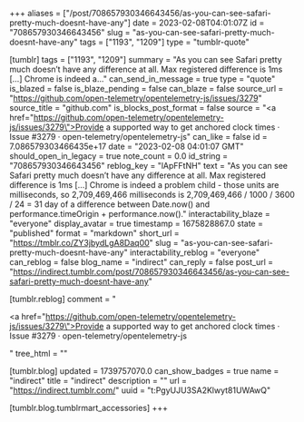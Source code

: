 +++
aliases = ["/post/708657930346643456/as-you-can-see-safari-pretty-much-doesnt-have-any"]
date = 2023-02-08T04:01:07Z
id = "708657930346643456"
slug = "as-you-can-see-safari-pretty-much-doesnt-have-any"
tags = ["1193", "1209"]
type = "tumblr-quote"

[tumblr]
tags = ["1193", "1209"]
summary = "As you can see Safari pretty much doesn’t have any difference at all. Max registered difference is 1ms […] Chrome is indeed a..."
can_send_in_message = true
type = "quote"
is_blazed = false
is_blaze_pending = false
can_blaze = false
source_url = "https://github.com/open-telemetry/opentelemetry-js/issues/3279"
source_title = "github.com"
is_blocks_post_format = false
source = "<a href=\"https://github.com/open-telemetry/opentelemetry-js/issues/3279\">Provide a supported way to get anchored clock times · Issue #3279 · open-telemetry/opentelemetry-js</a>"
can_like = false
id = 7.086579303466435e+17
date = "2023-02-08 04:01:07 GMT"
should_open_in_legacy = true
note_count = 0.0
id_string = "708657930346643456"
reblog_key = "lApFFtNH"
text = "As you can see Safari pretty much doesn&rsquo;t have any difference at all. Max registered difference is 1ms […] Chrome is indeed a problem child - those units are milliseconds, so 2,709,469,466 milliseconds is 2,709,469,466 / 1000 / 3600 / 24 = 31 day of a difference between Date.now() and performance.timeOrigin + performance.now()."
interactability_blaze = "everyone"
display_avatar = true
timestamp = 1675828867.0
state = "published"
format = "markdown"
short_url = "https://tmblr.co/ZY3jbydLgA8Daq00"
slug = "as-you-can-see-safari-pretty-much-doesnt-have-any"
interactability_reblog = "everyone"
can_reblog = false
blog_name = "indirect"
can_reply = false
post_url = "https://indirect.tumblr.com/post/708657930346643456/as-you-can-see-safari-pretty-much-doesnt-have-any"

[tumblr.reblog]
comment = "<p><a href=\"https://github.com/open-telemetry/opentelemetry-js/issues/3279\">Provide a supported way to get anchored clock times · Issue #3279 · open-telemetry/opentelemetry-js</a></p>"
tree_html = ""

[tumblr.blog]
updated = 1739757070.0
can_show_badges = true
name = "indirect"
title = "indirect"
description = ""
url = "https://indirect.tumblr.com/"
uuid = "t:PgyUJU3SA2Klwyt81UWAwQ"

[tumblr.blog.tumblrmart_accessories]
+++
